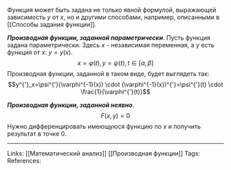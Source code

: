 Функция может быть задана не только явной формулой, выражающей зависимость $y$ от $x$, но и другими способами, например, описанными в [[Способы задания функции]]. 

***Производная функции, заданной параметрически***. 
Пусть функция задана параметрически. Здесь $x$ - независимая переменная, а $y$ есть функция от $x$: $y=y(x)$. 
$$x=\varphi(t), y=\psi(t), t \in [\alpha, \beta]$$
Производная функции, заданной в таком виде, будет выглядеть так:
$$y^{'}_x=\psi^{'}(\varphi^{-1}(x)) \cdot (\varphi^{-1}(x))^{'}=\psi^{'}(t) \cdot \frac{1}{\varphi^{'}(t)}$$

***Производная функции, заданной неявно***. 
$$F(x,y)=0$$
Нужно дифференцировать имеющуюся функцию по $x$ и получить результат в точке 0. 

___
Links: [[Математический анализ]] [[Производная функции]] 
Tags:
References:
